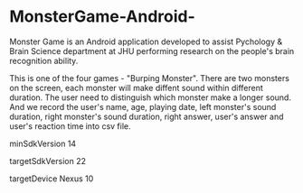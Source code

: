 # MonsterGame-Android-

Monster Game is an Android application developed to assist Pychology & Brain Science department at JHU performing research
on the people's brain recognition ability. 

This is one of the four games - "Burping Monster". There are two monsters on the screen, each monster will make diffent sound
within different duration. The user need to distinguish which monster make a longer sound. And we record the user's name, age, playing date, left monster's sound duration, right monster's sound duration, right answer, user's answer and user's reaction time into csv file.  

minSdkVersion 14

targetSdkVersion 22

targetDevice Nexus 10
